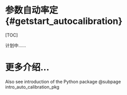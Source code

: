 参数自动率定 {#getstart_autocalibration}
======================================================

[TOC]

计划中……

# 更多介绍...
Also see introduction of the Python package @subpage intro_auto_calibration_pkg
